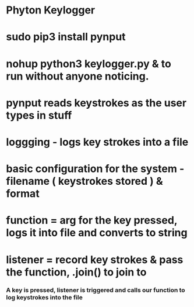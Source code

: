 # Phyton Keylogger

# sudo pip3 install pynput

# nohup python3 keylogger.py & to run without anyone noticing.

# pynput reads keystrokes as the user types in stuff

# loggging - logs key strokes into a file 

# basic configuration for the system - filename ( keystrokes stored ) & format 

# function = arg for the key pressed, logs it into file and converts to string

# listener = record key strokes & pass the function, .join() to join to 

### A key is pressed, listener is triggered and calls our function to log keystrokes into the file ###
